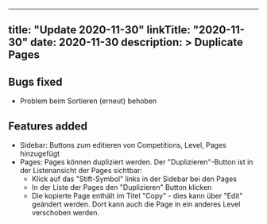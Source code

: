 
---
title: "Update 2020-11-30"
linkTitle: "2020-11-30"
date: 2020-11-30
description: >
  Duplicate Pages
---

## Bugs fixed

- Problem beim Sortieren (erneut) behoben

## Features added

- Sidebar: Buttons zum editieren von Competitions, Level, Pages hinzugefügt
- Pages: Pages können dupliziert werden. Der "Duplizieren"-Button ist in der Listenansicht der Pages sichtbar: 
  - Klick auf das "Stift-Symbol" links in der Sidebar bei den Pages
  - In der Liste der Pages den "Duplizieren" Button klicken
  - Die kopierte Page enthält im Titel "Copy" - dies kann über "Edit" geändert werden. Dort kann auch die Page in ein anderes Level verschoben werden.
